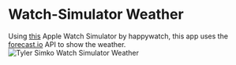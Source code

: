 Watch-Simulator Weather
===============

Using [this](https://github.com/happywatch/watch-simulator) Apple Watch Simulator by happywatch, this app uses the [forecast.io](http://forecast.io/) API to show the weather.
![Tyler Simko Watch Simulator Weather](http://oi57.tinypic.com/23r0kup.jpg)